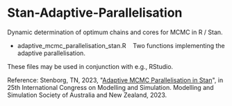 # Stan-Adaptive-Parallelisation

Dynamic determination of optimum chains and cores for MCMC in R / Stan.

- adaptive_mcmc_parallelisation_stan.R &nbsp;&nbsp; Two functions implementing the adaptive parallelisation.<br />

These files may be used in conjunction with e.g., RStudio.

Reference: Stenborg, TN, 2023, "[Adaptive MCMC Parallelisation in Stan](https://mssanz.org.au/modsim2023/files/stenborg.pdf)", in 25th International Congress on Modelling and Simulation. Modelling and Simulation Society of Australia and New Zealand, 2023.
